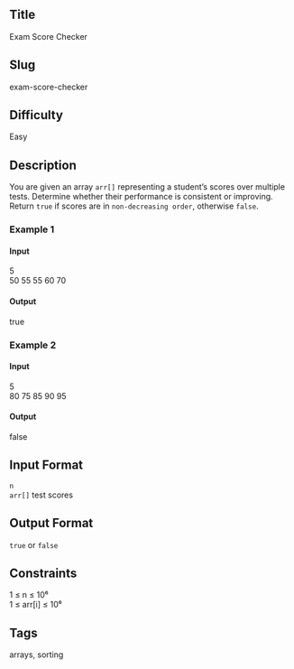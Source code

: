 ## Title
Exam Score Checker

## Slug
exam-score-checker

## Difficulty
Easy

## Description
You are given an array `arr[]` representing a student’s scores over multiple tests. Determine whether their performance is consistent or improving. Return `true` if scores are in `non-decreasing order`, otherwise `false`.

### Example 1
#### Input
5  
50 55 55 60 70
#### Output
true

### Example 2
#### Input
5  
80 75 85 90 95
#### Output
false

## Input Format
`n`  
`arr[]` test scores

## Output Format
`true` or `false`

## Constraints
1 ≤ n ≤ 10⁶  
1 ≤ arr[i] ≤ 10⁶

## Tags
arrays, sorting
